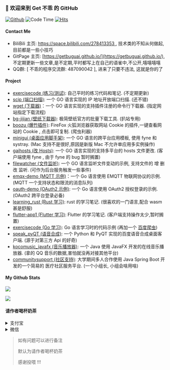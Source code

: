 ### 👋 欢迎来到 Get 不乖 的 GitHub

[![Github](https://img.shields.io/github/followers/getbuguai?label=Follow&style=plastic)](https://github.com/getbuguai)
![Code Time](https://img.shields.io/endpoint?style=flat-square&url=https://codetime-api.datreks.com/badge/65?logoColor=white%26project=%26recentMS=0%26showProject=true)
[![Hits](https://hits.seeyoufarm.com/api/count/incr/badge.svg?url=https%3A%2F%2Fgithub.com%2Fgetbuguai&count_bg=%2379C83D&title_bg=%23555555&icon=&icon_color=%23E7E7E7&title=views&edge_flat=false)](https://hits.seeyoufarm.com)

#### Contact Me 

- BiliBili 主页: [https://space.bilibili.com/278413353 ](https://space.bilibili.com/278413353), 技术类的不知从何做起,目前都是一些小技巧
- GitPage 主页: [https://getbuguai.github.io/](https://getbuguai.github.io/), 不定期更新一些文章,是不定期,平时都写上在自己的语雀中,不公开,嘻嘻嘻嘻
- QQ群: [ 不乖的程序交流群: 487090042 ], 进来了只要不违法, 这就是你的了

#### Project

* [exercisecode (练习/测试)](https://github.com/getbuguai/exercisecode): 自己平时的练习代码和笔记. (不定期更新)
* [scip (端口扫描)](https://github.com/getbuguai/scip): 一个 GO 语言实现的 IP 地址开放端口扫描. (还不错)
* [wget (下载器)](https://github.com/getbuguai/wget)：一个 GO 语言实现的支持插件注册的命令行下载器. (指定网站指定下载流程)
* [bg-jijian (壁纸下载器)](https://github.com/getbuguai/bg-jijian): 极简壁纸官方的批量下载工具. (扒站专用)
* [boozu (爆竹插件)](https://github.com/getbuguai/boozu): FireFox 火狐浏览器获取网站 Cookie 的插件,一键查看网站的 Cookie , 点击即可复制. (爬虫利器)
* [minigui (桌面应用脚手架)](https://github.com/getbuguai/minigui): 一个 GO 语言的跨平台应用模板, 使用 fyne 和 systray. (Mac 支持不是很好,原因是新版 Mac 不允许单应用多实例操作)
* [gaihosts (改 Hosts)](https://github.com/getbuguai/gaihosts): 一个 GO 语言实现的支持多平台的 hosts 文件更改. (客户端使用 fyne , 由于 fyne 的 bug 暂时搁置)
* [filewatcher (文件监听)](https://github.com/getbuguai/filewatcher): 一个 GO 语言监听文件变动的示例, 支持文件的 增 删 改 监听. (可作为后台服务触发一些事件) 
* [emqx-demo (MQTT 示例)](https://https://github.com/getbuguai/emqx-demo)：一个 Go 语言使用 EMQTT 物联网协议的示例. (MQTT 一个支持状态和限流的消息队列) 
* [oauth-demo (OAuth2 示例)](https://github.com/getbuguai/oauth-demo): 一个 Go 语言使用 OAuth2 授权登录的示例. (OAuth2 跨平台登录必备) 
* [learning_rust (Rust 学习)](https://github.com/getbuguai/learning_rust): rust 的学习笔记. (很喜欢的一门语言,配合 wasm 甚是舒服)
* [flutter-app1 (Flutter 学习)](https://github.com/getbuguai/flutter-app1): Flutter 的学习笔记. (客户端支持操作太少,暂时搁置)
* [exercisecode (Go 学习)](https://github.com/getbuguai/exercisecode): Go 语言学习时的代码示例 (再加一个 [百度爬虫](https://github.com/getbuguai/baiduspider))
* [speak_pyQT (语音合成)](https://github.com/getbuguai/speak_pyQT): 一个 Python 和 PyQT 实现的百度语音合成桌面客户端. (源于对第三方 Api 的好奇)
* [kocomusic_javafx (音乐播放器)](https://github.com/getbuguai/kocomusic_javafx): 一个 Java 使用 JavaFX 开发的在线音乐播放器. (拿的 QQ 音乐的数据,害怕就没再对接其他平台)
* [communitysupport (社区支持)](https://github.com/getbuguai/communitysupport): 大学期间多人合作使用 Java Spring Boot 开发的一个简易的 医疗社区服务平台. (一个小组长, 小组会啥用啥)



#### My Github Stats

[<img src="https://github-readme-stats.vercel.app/api?username=getbuguai&theme=dark&show_icons=true">](https://github.com/getbuguai)

<!-- align="right" width="40%" height="170" -->
[<img src="https://github-readme-stats.vercel.app/api/top-langs/?username=getbuguai&theme=dark&show_icons=true&hide=javascript,html,css,python,scss">](https://github.com/getbuguai)

#### 请作者喝杯奶茶

<details>
    <summary>支付宝</summary>
   <img src="https://cdn.jsdelivr.net/gh/getbuguai/getbuguai/zhifubao.jpg"
     alt="支付宝收款">
    加载失败访问: https://cdn.jsdelivr.net/gh/getbuguai/getbuguai/zhifubao.jpg
</details>

<details>
    <summary>微信</summary>
     <img class="fit-picture"
     src="https://cdn.jsdelivr.net/gh/getbuguai/getbuguai/weixin.png"
     alt="微信收款">
     加载失败访问: https://cdn.jsdelivr.net/gh/getbuguai/getbuguai/weixin.png
</details>

> 如有问题可以进行备注
>
> 默认为请作者喝杯奶茶
>
> 感谢投喂 !!! 

<!--
**** is a ✨ _special_ ✨ repository because its `README.md` (this file) appears on your GitHub profile.
![](https://cdn.jsdelivr.net/gh/getbuguai/flutter-app1/assets/img/git.jpg)
Here are some ideas to get you started:

- 🔭 I’m currently working on ...
- 🌱 I’m currently learning ...
- 👯 I’m looking to collaborate on ...
- 🤔 I’m looking for help with ...
- 💬 Ask me about ...
- 📫 How to reach me: ...
- 😄 Pronouns: ...
- ⚡ Fun fact: ...

#### 赞助
<details>
    <summary>支付宝</summary>
   <img src="https://cdn.jsdelivr.net/gh/getbuguai/getbuguai/zhifubao.jpg"
     alt="支付宝收款">
</details>
<details>
    <summary>微信</summary>
     <img class="fit-picture"
     src="https://cdn.jsdelivr.net/gh/getbuguai/getbuguai/weixin.png"
     alt="微信收款">
</details>
> 如有问题可以进行备注
> 默认为请作者喝杯奶茶
> 感谢投喂 !!! 
-->


